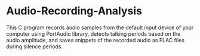 # Audio-Recording-Analysis
This C program records audio samples from the default input device of your computer using PortAudio library, detects talking periods based on the audio amplitude, and saves snippets of the recorded audio as FLAC files during silence periods.
